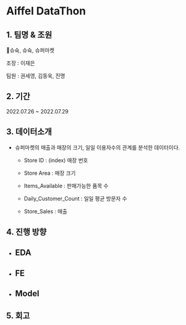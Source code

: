 # Aiffel DataThon

## 1. 팀명 & 조원

🗿슈슉, 슈슉, 슈퍼마켓

조장 : 이재은

팀원 : 권세영, 김동욱, 진명

## 2. 기간

2022.07.26 ~ 2022.07.29

## 3. 데이터소개

  - 슈퍼마켓의 매출과 매장의 크기, 일일 이용자수의 관계를 분석한 데이터이다.
  
    - Store ID : (index) 매장 번호
    
    - Store Area : 매장 크기
    
    - Items_Available : 판매가능한 품목 수  
    
    - Daily_Customer_Count : 일일 평균 방문자 수
    
    - Store_Sales : 매출

## 4. 진행 방향

  - EDA
    - 
  - FE
    - 
  - Model
    -
## 5. 회고

